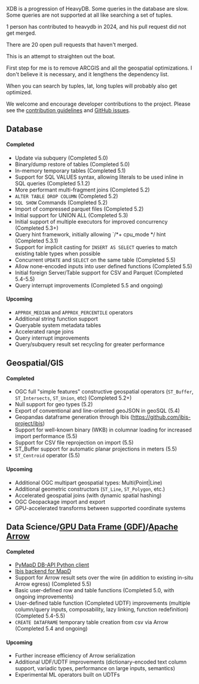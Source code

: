 XDB is a progression of HeavyDB. Some queries in the database are slow. Some queries are not supported at all like searching a set of tuples.

1 person has contributed to heavydb in 2024, and his pull request did not get merged.

There are 20 open pull requests that haven't merged.

This is an attempt to straighten out the boat.

First step for me is to remove ARCGIS and all the geospatial optimizations. I don't believe it is necessary, and it lengthens the dependency list.

When you can search by tuples, lat, long tuples will probably also get optimized.

We welcome and encourage developer contributions to the project. Please see the [contribution guidelines](https://github.com/mapd/mapd-core#contributing) and [GitHub issues](https://github.com/mapd/mapd-core/issues).

## Database

#### Completed
- Update via subquery (Completed 5.0)
- Binary/dump restore of tables (Completed 5.0)
- In-memory temporary tables (Completed 5.1)
- Support for SQL VALUES syntax, allowing literals to be used inline in SQL queries (Completed 5.1.2)
- More performant multi-fragment joins (Completed 5.2)
- `ALTER TABLE DROP COLUMN` (Completed 5.2)
- `SQL SHOW` Commands (Completed 5.2)
- Import of compressed parquet files (Completed 5.2)
- Initial support for UNION ALL (Completed 5.3)
- Initial support of multiple executors for improved concurrency (Completed 5.3+)
- Query hint framework, initially allowing `/*+ cpu_mode */ hint (Completed 5.3.1)
- Support for implicit casting for `INSERT AS SELECT` queries to match existing table types when possible
- Concurrent `UPDATE` and `SELECT` on the same table (Completed 5.5)
- Allow none-encoded inputs into user defined functions (Completed 5.5)
- Initial foreign Server/Table support for CSV and Parquet (Completed 5.4-5.5) 
- Query interrupt improvements (Completed 5.5 and ongoing)


#### Upcoming
- `APPROX_MEDIAN` and `APPROX_PERCENTILE` operators
- Additional string function support
- Queryable system metadata tables
- Accelerated range joins
- Query interrupt improvements
- Query/subquery result set recycling for greater performance


## Geospatial/GIS

#### Completed
- OGC full "simple features" constructive geospatial operators (`ST_Buffer`, `ST_Intersects`, `ST_Union`, etc) (Completed 5.2+)
- Null support for geo types (5.2)
- Export of conventional and line-oriented geoJSON in geoSQL (5.4)
- Geopandas dataframe generation through Ibis (https://github.com/ibis-project/ibis)
- Support for well-known binary (WKB) in columnar loading for increased import performance (5.5)
- Support for CSV file reprojection on import (5.5)
- ST_Buffer support for automatic planar projections in meters (5.5)
- `ST_Centroid` operator (5.5)

#### Upcoming
- Additional OGC multipart geospatial types: Multi(Point|Line)
- Additional geometric constructors (`ST_Line`, `ST_Polygon`, etc.)
- Accelerated geospatial joins (with dynamic spatial hashing)
- OGC Geopackage import and export
- GPU-accelerated transforms between supported coordinate systems

## Data Science/[GPU Data Frame (GDF)](http://gpuopenanalytics.com/#/)/[Apache Arrow](https://arrow.apache.org/)

#### Completed
- [PyMapD DB-API Python client](https://github.com/mapd/pymapd)
- [Ibis backend for MapD](https://github.com/ibis-project/ibis)
- Support for Arrow result sets over the wire (in addition to existing in-situ Arrow egress) (Completed 5.5)
- Basic user-defined row and table functions (Completed 5.0, with ongoing improvements)
- User-defined table function (Completed UDTF) improvements (multiple column/query inputs, composability, lazy linking, function redefinition) (Completed 5.4-5.5) 
- `CREATE DATAFRAME` temporary table creation from csv via Arrow (Completed 5.4 and ongoing)

#### Upcoming
- Further increase efficiency of Arrow serialization
- Additional UDF/UDTF improvements (dictionary-encoded text column support, variadic types, performance on large inputs, semantics)
- Experimental ML operators built on UDTFs
